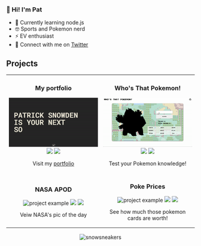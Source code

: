 <h3 align="left">👋 Hi! I'm Pat</h3>


- 🌱 Currently learning node.js
- 🤓 Sports and Pokemon nerd
- ⚡ EV enthusiast
- 🐓 Connect with me on <a href="https://twitter.com/snowsneakers_" target="_blank">Twitter</a>


<h2 align="left" color="white">Projects</h2>

<div align="center">
<table>
      <tr>
        <td width="50%">
          <h3 align="center">My portfolio</h3>
          <p align="center">
             <img src="https://github.com/snowsneakers/porfolio/blob/main/assets/portfoliogif.gif?raw=true" alt="project example"/>
		<a href="https://github.com/snowsneakers/porfolio" target="_blank"><img src="https://img.shields.io/badge/Code-lightgrey?style=for-the-badge&logo=github"></a>
		<a href="https://www.patricksnowden.com/" target="_blank"><img src="https://img.shields.io/badge/Live-grey?style=for-the-badge"></a>
            <p align="center">
		Visit my <a href="https://www.patricksnowden.com" target="_blank">portfolio</a>
            </p>
          </p>
        </td>
	<td width="50%">
          <h3 align="center">Who's That Pokemon!</h3>
          <p align="center">
            <a href="https://whosthatpokemonsp.netlify.app/" target="_blank"> <img src="https://github.com/snowsneakers/snowsneakers/blob/main/updatedgif.gif?raw=true" alt="project example"/> </a>
		<a href="https://github.com/snowsneakers/Whos-That-Pokemon" target="_blank"><img src="https://img.shields.io/badge/Code-lightgrey?style=for-the-badge&logo=github"></a>
		<a href="https://whosthatpokemonsp.netlify.app/" target="_blank"><img src="https://img.shields.io/badge/Live-grey?style=for-the-badge"></a>
            <p align="center">
             Test your Pokemon knowledge!
            </p>
          </p>
        </td>
    </tr>
    <tr>
	<td width="50%">
          <h3 align="center">NASA APOD</h3>
          <p align="center">
            <img src="https://github.com/snowsneakers/nasa-apod/blob/main/assets/nasaapi.gif?raw=true" alt="project example"/>
		  <a href="https://github.com/snowsneakers/nasa-apod" target="_blank"><img src="https://img.shields.io/badge/Code-lightgrey?style=for-the-badge&logo=github"></a>
		<a href="https://nasapicofdaysp.netlify.app/" target="_blank"><img src="https://img.shields.io/badge/Live-grey?style=for-the-badge"></a>
            <p align="center">
             Veiw NASA's pic of the day
            </p>
          </p>
        </td>
	<td width="50%">
          <h3 align="center">Poke Prices</h3>
          <p align="center">
           <img src="https://github.com/snowsneakers/pokemon-prices/blob/main/assets/pokeprices.gif?raw=true" alt="project example"/>
		   <a href="https://github.com/snowsneakers/pokemon-prices" target="_blank"><img src="https://img.shields.io/badge/Code-lightgrey?style=for-the-badge&logo=github"></a>
		<a href="https://pokemonprices.netlify.app/" target="_blank"><img src="https://img.shields.io/badge/Live-grey?style=for-the-badge"></a>
            <p align="center">
             See how much those pokemon cards are worth!
            </p>
          </p>
        </td>
        </tr>
</table>
</div>
<div align="center">
	<p><img align="center" src="https://github-readme-streak-stats.herokuapp.com/?user=snowsneakers&theme=dark" alt="snowsneakers" /></p>
</div>
